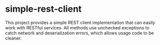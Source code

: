 # simple-rest-client
This project provides a simple REST client implementation that can easily work with RESTful services. All methods use unchecked exceptions to catch network and deserialization errors, which allows usage code to be cleaner.
